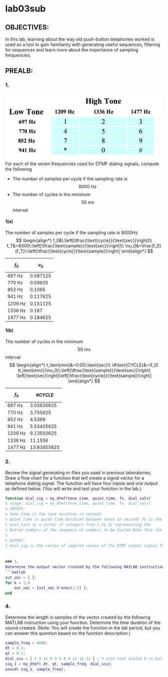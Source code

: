 # lab03sub

## OBJECTIVES:
In this lab, learning about the way old push-button telephones worked is used as a tool to gain familiarity with generating useful sequences, filtering for sequences and learn more about the importance of sampling frequencies.


## PREALB:

### 1.
![fig01](lab03sub/lab03sub-fig01.png)
For each of the seven frequencies used for DTMF dialing signals, compute the following
- The number of samples per cycle if the sampling rate is $$8000\:\text{Hz}$$
- The number of cycles in the minimum $$50\:\text{ms}$$ interval

#### 1(a)
The number of samples per cycle if the sampling rate is 8000Hz
$$
\begin{align*}
f_0&\:\left[\tfrac{\text{cycle}}{\text{sec}}\right]\\
f_T&=8000\:\left[\tfrac{\text{sample}}{\text{sec}}\right]\\
\nu_0&=\frac{f_0}{f_T}\:\left[\tfrac{\text{cycle}}{\text{sample}}\right]
\end{align*}
$$

| $$f_0$$ | $$\nu_0$$ |
| :------ | :-------- |
| 697 Hz | 0.087125 |
| 770 Hz | 0.09625 |
| 852 Hz | 0.1065 |
| 941 Hz | 0.117625 |
| 1209 Hz | 0.151125 |
| 1336 Hz | 0.167 |
| 1477 Hz | 0.184625 |


#### 1(b)
The number of cycles in the minimum $$50\:\text{ms}$$ interval
$$
\begin{align*}
t_\text{min}&=0.05\:\text{sec}\\
\#\text{CYCLE}&=(f_0)(t_\text{min})(\nu_0)\:\left[\tfrac{\text{sample}}{\text{sec}}\right] \left[\text{sec}\right]\left[\tfrac{\text{cycle}}{\text{sample}}\right]
\end{align*}
$$

| $$f_0$$ | $$\#\text{CYCLE}$$ |
| :------ | :-------- |
| 697 Hz | 3.03630625 |
| 770 Hz | 3.705625 |
| 852 Hz | 4.5369 |
| 941 Hz | 5.53425625 |
| 1209 Hz | 9.13550625 |
| 1336 Hz | 11.1556 |
| 1477 Hz | 13.63455625 |


### 2.
Review the signal generating m-files you used in previous laboratories. Draw a flow chart for a function that will create a signal vector for a telephone dialing signal. The function will have four inputs and one output as defined below. (You will write and test your function in the lab.)
```matlab
function dial_sig = my_dtmf(tone_time, quiet_time, fs, dial_vals)
% usage: dial_sig = my_dtmf(tone_time, quiet_time, fs, dial_vals) 
% INPUTS:
% tone_time is the tone duration in seconds
% quiet_time is quiet time duration between tones in seconds fs is the sampling frequency in Hz
% dial_vals is a vector of integers from 1 to 12 representing the
% button numbers of the sequence of numbers to be dialed Note that the dialed "0" is button number 11!!!!!!
%
% OUTPUT:
% dial_sig is the vector of sampled values of the DTMF output signal for the number sequence


### 3.
Determine the output vector created by the following MATLAB instructions where concatenation is used to build up a vector by computing components and appending them.
```matlab
out_vec = [ ]; 
for k = 1:4
	out_vec = [out_vec k*ones(1,5) ]; 
end
```

### 4. 
Determine the length in samples of the vector created by the following MATLAB instruction using your function. Determine the time duration of the sound created. (Note: You will create the function in the lab period, but you can answer this question based on the function description.)
```matlab
sample_freq = 8000;
dt = 0.2;
qt = 0.1;
dial_scu = [ 1 4 11 8 5 5 4 4 11 11 11 ] ; % note that dialed 0 is button 11 
sig_1 = my_dtmf( dt, qt, sample_freq, dial_scu);
sound( sig_1, sample_freq);
```





